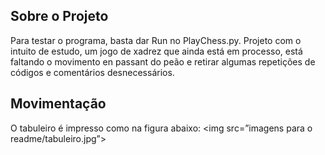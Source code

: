## Sobre o Projeto

Para testar o programa, basta dar Run no PlayChess.py.
Projeto com o intuito de estudo, um jogo de xadrez que ainda está em processo, está faltando o movimento en passant do peão e retirar algumas repetições de códigos e comentários desnecessários.

## Movimentação

O tabuleiro é impresso como na figura abaixo:
 <img src=”imagens para o readme/tabuleiro.jpg”>

 
